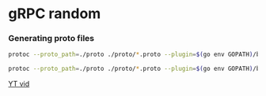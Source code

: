 # gRPC random

### Generating proto files

```bash
protoc --proto_path=./proto ./proto/*.proto --plugin=$(go env GOPATH)/bin/protoc-gen-go-grpc --go-grpc_out=./pb 

protoc --proto_path=./proto ./proto/*.proto --plugin=$(go env GOPATH)/bin/protoc-gen-go --go_out=./pb
```


[YT vid](https://www.youtube.com/watch?v=a6G5-LUlFO4)